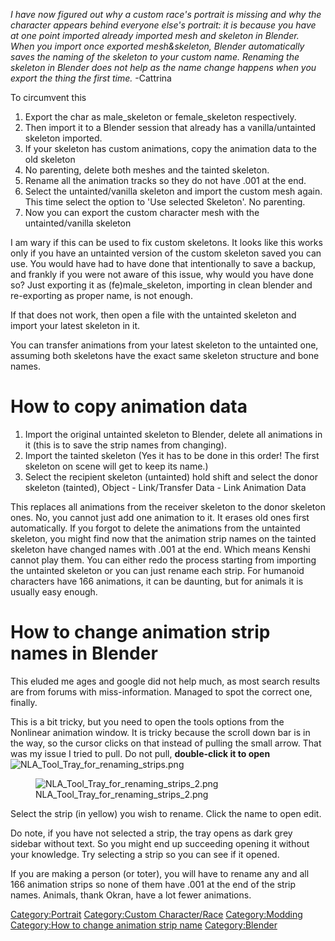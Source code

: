 *I have now figured out why a custom race's portrait is missing and why
the character appears behind everyone else's portrait: it is because you
have at one point imported already imported mesh and skeleton in
Blender. When you import once exported mesh&skeleton, Blender
automatically saves the naming of the skeleton to your custom name.
Renaming the skeleton in Blender does not help as the name change
happens when you export the thing the first time.* -Cattrina

To circumvent this

1.  Export the char as male_skeleton or female_skeleton respectively.
2.  Then import it to a Blender session that already has a
    vanilla/untainted skeleton imported.
3.  If your skeleton has custom animations, copy the animation data to
    the old skeleton
4.  No parenting, delete both meshes and the tainted skeleton.
5.  Rename all the animation tracks so they do not have .001 at the end.
6.  Select the untainted/vanilla skeleton and import the custom mesh
    again. This time select the option to 'Use selected Skeleton'. No
    parenting.
7.  Now you can export the custom character mesh with the
    untainted/vanilla skeleton

I am wary if this can be used to fix custom skeletons. It looks like
this works only if you have an untainted version of the custom skeleton
saved you can use. You would have had to have done that intentionally to
save a backup, and frankly if you were not aware of this issue, why
would you have done so? Just exporting it as (fe)male_skeleton,
importing in clean blender and re-exporting as proper name, is not
enough.

If that does not work, then open a file with the untainted skeleton and
import your latest skeleton in it.

You can transfer animations from your latest skeleton to the untainted
one, assuming both skeletons have the exact same skeleton structure and
bone names.

# How to copy animation data

1.  Import the original untainted skeleton to Blender, delete all
    animations in it (this is to save the strip names from changing).
2.  Import the tainted skeleton (Yes it has to be done in this order!
    The first skeleton on scene will get to keep its name.)
3.  Select the recipient skeleton (untainted) hold shift and select the
    donor skeleton (tainted), Object - Link/Transfer Data - Link
    Animation Data

This replaces all animations from the receiver skeleton to the donor
skeleton ones. No, you cannot just add one animation to it. It erases
old ones first automatically. If you forgot to delete the animations
from the untainted skeleton, you might find now that the animation strip
names on the tainted skeleton have changed names with .001 at the end.
Which means Kenshi cannot play them. You can either redo the process
starting from importing the untainted skeleton or you can just rename
each strip. For humanoid characters have 166 animations, it can be
daunting, but for animals it is usually easy enough.

# How to change animation strip names in Blender

This eluded me ages and google did not help much, as most search results
are from forums with miss-information. Managed to spot the correct one,
finally.

This is a bit tricky, but you need to open the tools options from the
Nonlinear animation window. It is tricky because the scroll down bar is
in the way, so the cursor clicks on that instead of pulling the small
arrow. That was my issue I tried to pull. Do not pull, **double-click it
to open**
![](NLA_Tool_Tray_for_renaming_strips.png "NLA_Tool_Tray_for_renaming_strips.png")

<figure>
<img src="NLA_Tool_Tray_for_renaming_strips_2.png"
title="NLA_Tool_Tray_for_renaming_strips_2.png" />
<figcaption>NLA_Tool_Tray_for_renaming_strips_2.png</figcaption>
</figure>

Select the strip (in yellow) you wish to rename. Click the name to open
edit.

Do note, if you have not selected a strip, the tray opens as dark grey
sidebar without text. So you might end up succeeding opening it without
your knowledge. Try selecting a strip so you can see if it opened.

If you are making a person (or toter), you will have to rename any and
all 166 animation strips so none of them have .001 at the end of the
strip names. Animals, thank Okran, have a lot fewer animations.

[Category:Portrait](Category:Portrait "wikilink") [Category:Custom
Character/Race](Category:Custom_Character/Race "wikilink")
[Category:Modding](Category:Modding "wikilink") [Category:How to change
animation strip
name](Category:How_to_change_animation_strip_name "wikilink")
[Category:Blender](Category:Blender "wikilink")